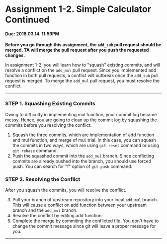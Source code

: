 # Assignment 1-2. Simple Calculator Continued

#### Due: 2018.03.14. 11:59PM
**Before you go through this assignment, the `add_sub` pull request should be merged.
TA will merge the pull request after you push the requested changes.**

In assignment 1-2, you will learn how to "squash" existing commits, and will resolve a conflict on the `add_mul` pull request.
Since you implemented add function in both pull requests, a conflict will outbreak once the `add_sub` pull request is merged.
To merge the `add_mul` pull request, you must resolve the conflict.

***

### STEP 1. Squashing Existing Commits
Owing to difficulty in implementing mul function, your commit log became messy.
Hence, you are going to clean up the commit log by squashing the commits before you resolving the conflict.

1. Squash the three commits, which are implementation of add function and mul function, and merge of mul_trial.
In this case, you can squash the commits in two ways, which are using `git reset` command or using `git rebase` command.
2. Push the squashed commit into the `add_mul` branch.
Since conflicting commits are already pushed into the branch, you should use forced push.
You can search for "f" option of `git push` command.

### STEP 2. Resolving the Conflict
After you squash the commits, you will resolve the conflict.

3. Pull your branch of upstream repository into your local `add_mul` branch.
This will cause a conflict on add function between your upstream branch and the `add_mul` branch.
4. Resolve the conflict by editing add function.
5. Complete the merge by commiting the conflicted file.
You don't have to change the commit message since git will leave a proper message for you.

***
